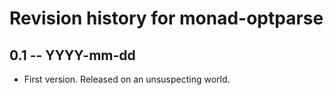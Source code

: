 # Revision history for monad-optparse

## 0.1 -- YYYY-mm-dd

* First version. Released on an unsuspecting world.
